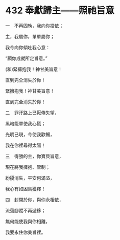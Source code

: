 # 432 奉獻歸主——照祂旨意　

一　不再固執，我向你投依；

主，我屬你，單單屬你；

我今向你傾吐我心意：

“願你成就所定旨意。”

(和)緊擁抱我！神甘美旨意！

直到完全消失於你！

緊擁抱我！神甘美旨意！

直到完全消失於你！

二　罪汙路上已厭倦失望，

黑暗籠罩使我心慌；

光明已現，今使我歡暢，

我在你裡尋得太陽！

三　得勝的主，你寶貝旨意，

現在將我擁抱、管制；

紛擾消失，平安何滿溢，

我心有如困鳥獲釋！

四　封閉於你，與你永相依，

流蕩腳蹤不再遊移；

無何能使我與你相離，

我要永住你美旨裡。

